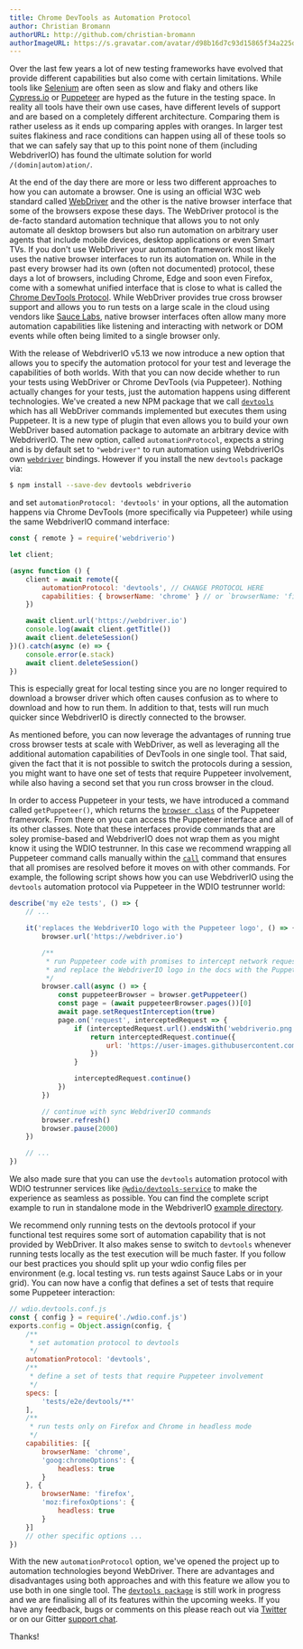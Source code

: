 ```yaml
---
title: Chrome DevTools as Automation Protocol
author: Christian Bromann
authorURL: http://github.com/christian-bromann
authorImageURL: https://s.gravatar.com/avatar/d98b16d7c93d15865f34a225dd4b1254?s=80
---
```


Over the last few years a lot of new testing frameworks have evolved that provide different capabilities but also come with certain limitations. While tools like [Selenium](https://www.seleniumhq.org/) are often seen as slow and flaky and others like [Cypress.io](https://www.cypress.io/) or [Puppeteer](https://pptr.dev/) are hyped as the future in the testing space. In reality all tools have their own use cases, have different levels of support and are based on a completely different architecture. Comparing them is rather useless as it ends up comparing apples with oranges. In larger test suites flakiness and race conditions can happen using all of these tools so that we can safely say that up to this point none of them (including WebdriverIO) has found the ultimate solution for world `/(domin|autom)ation/`.

At the end of the day there are more or less two different approaches to how you can automate a browser. One is using an official W3C web standard called [WebDriver](https://w3c.github.io/webdriver/) and the other is the native browser interface that some of the browsers expose these days. The WebDriver protocol is the de-facto standard automation technique that allows you to not only automate all desktop browsers but also run automation on arbitrary user agents that include mobile devices, desktop applications or even Smart TVs. If you don't use WebDriver your automation framework most likely uses the native browser interfaces to run its automation on. While in the past every browser had its own (often not documented) protocol, these days a lot of browsers, including Chrome, Edge and soon even Firefox, come with a somewhat unified interface that is close to what is called the [Chrome DevTools Protocol](https://chromedevtools.github.io/devtools-protocol/). While WebDriver provides true cross browser support and allows you to run tests on a large scale in the cloud using vendors like [Sauce Labs](https://saucelabs.com/), native browser interfaces often allow many more automation capabilities like listening and interacting with network or DOM events while often being limited to a single browser only.

With the release of WebdriverIO v5.13 we now introduce a new option that allows you to specify the automation protocol for your test and leverage the capabilities of both worlds. With that you can now decide whether to run your tests using WebDriver or Chrome DevTools (via Puppeteer). Nothing actually changes for your tests, just the automation happens using different technologies. We've created a new NPM package that we call [`devtools`](https://www.npmjs.com/package/devtools) which has all WebDriver commands implemented but executes them using Puppeteer. It is a new type of plugin that even allows you to build your own WebDriver based automation package to automate an arbitrary device with WebdriverIO. The new option, called `automationProtocol`, expects a string and is by default set to `"webdriver"` to run automation using WebdriverIOs own [`webdriver`](https://www.npmjs.com/package/webdriver) bindings. However if you install the new `devtools` package via:

```sh
$ npm install --save-dev devtools webdriverio
```

and set `automationProtocol: 'devtools'` in your options, all the automation happens via Chrome DevTools (more specifically via Puppeteer) while using the same WebdriverIO command interface:

```js
const { remote } = require('webdriverio')

let client;

(async function () {
    client = await remote({
        automationProtocol: 'devtools', // CHANGE PROTOCOL HERE
        capabilities: { browserName: 'chrome' } // or `browserName: 'firefox'`
    })

    await client.url('https://webdriver.io')
    console.log(await client.getTitle())
    await client.deleteSession()
})().catch(async (e) => {
    console.error(e.stack)
    await client.deleteSession()
})
```

This is especially great for local testing since you are no longer required to download a browser driver which often causes confusion as to where to download and how to run them. In addition to that, tests will run much quicker since WebdriverIO is directly connected to the browser.

As mentioned before, you can now leverage the advantages of running true cross browser tests at scale with WebDriver, as well as leveraging all the additional automation capabilities of DevTools in one single tool. That said, given the fact that it is not possible to switch the protocols during a session, you might want to have one set of tests that require Puppeteer involvement, while also having a second set that you run cross browser in the cloud.

In order to access Puppeteer in your tests, we have introduced a command called `getPuppeteer()`, which returns the [`browser class`](https://pptr.dev/#?product=Puppeteer&version=v1.19.0&show=api-class-browser) of the Puppeteer framework. From there on you can access the Puppeteer interface and all of its other classes. Note that these interfaces provide commands that are soley promise-based and WebdriverIO does not wrap them as you might know it using the WDIO testrunner. In this case we recommend wrapping all Puppeteer command calls manually within the [`call`](https://webdriver.io/docs/api/browser/call.html) command that ensures that all promises are resolved before it moves on with other commands. For example, the following script shows how you can use WebdriverIO using the `devtools` automation protocol via Puppeteer in the WDIO testrunner world:

```js
describe('my e2e tests', () => {
    // ...

    it('replaces the WebdriverIO logo with the Puppeteer logo', () => {
        browser.url('https://webdriver.io')

        /**
         * run Puppeteer code with promises to intercept network requests
         * and replace the WebdriverIO logo in the docs with the Puppeteer logo
         */
        browser.call(async () => {
            const puppeteerBrowser = browser.getPuppeteer()
            const page = (await puppeteerBrowser.pages())[0]
            await page.setRequestInterception(true)
            page.on('request', interceptedRequest => {
                if (interceptedRequest.url().endsWith('webdriverio.png')) {
                    return interceptedRequest.continue({
                        url: 'https://user-images.githubusercontent.com/10379601/29446482-04f7036a-841f-11e7-9872-91d1fc2ea683.png'
                    })
                }

                interceptedRequest.continue()
            })
        })

        // continue with sync WebdriverIO commands
        browser.refresh()
        browser.pause(2000)
    })

    // ...
})
```

We also made sure that you can use the `devtools` automation protocol with WDIO testrunner services like [`@wdio/devtools-service`](https://www.npmjs.com/package/@wdio/devtools-service) to make the experience as seamless as possible. You can find the complete script example to run in standalone mode in the WebdriverIO [example directory](https://github.com/webdriverio/webdriverio/tree/main/examples/devtools/intercept.js).

We recommend only running tests on the devtools protocol if your functional test requires some sort of automation capability that is not provided by WebDriver. It also makes sense to switch to `devtools` whenever running tests locally as the test execution will be much faster. If you follow our best practices you should split up your wdio config files per environment (e.g. local testing vs. run tests against Sauce Labs or in your grid). You can now have a config that defines a set of tests that require some Puppeteer interaction:

```js
// wdio.devtools.conf.js
const { config } = require('./wdio.conf.js')
exports.config = Object.assign(config, {
    /**
     * set automation protocol to devtools
     */
    automationProtocol: 'devtools',
    /**
     * define a set of tests that require Puppeteer involvement
     */
    specs: [
        'tests/e2e/devtools/**'
    ],
    /**
     * run tests only on Firefox and Chrome in headless mode
     */
    capabilities: [{
        browserName: 'chrome',
        'goog:chromeOptions': {
            headless: true
        }
    }, {
        browserName: 'firefox',
        'moz:firefoxOptions': {
            headless: true
        }
    }]
    // other specific options ...
})
```

With the new `automationProtocol` option, we've opened the project up to automation technologies beyond WebDriver. There are advantages and disadvantages using both approaches and with this feature we allow you to use both in one single tool. The [`devtools package`](https://www.npmjs.com/package/devtools) is still work in progress and we are finalising all of its features within the upcoming weeks. If you have any feedback, bugs or comments on this please reach out via [Twitter](https://twitter.com/webdriverio) or on our Gitter [support chat](https://gitter.im/webdriverio/webdriverio).

Thanks!
